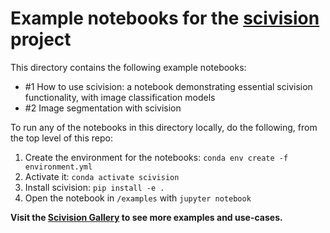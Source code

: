 # Example notebooks for the [scivision](https://github.com/alan-turing-institute/scivision) project

This directory contains the following example notebooks:
  - #1 How to use scivision: a notebook demonstrating essential scivision functionality, with image classification models
  - #2 Image segmentation with scivision
  
To run any of the notebooks in this directory locally, do the following, from the top level of this repo:

1. Create the environment for the notebooks: `conda env create -f environment.yml`
2. Activate it: `conda activate scivision`
3. Install scivision: `pip install -e .`
4. Open the notebook in `/examples` with `jupyter notebook`

**Visit the [Scivision Gallery](https://github.com/scivision-gallery) to see more examples and use-cases.**
